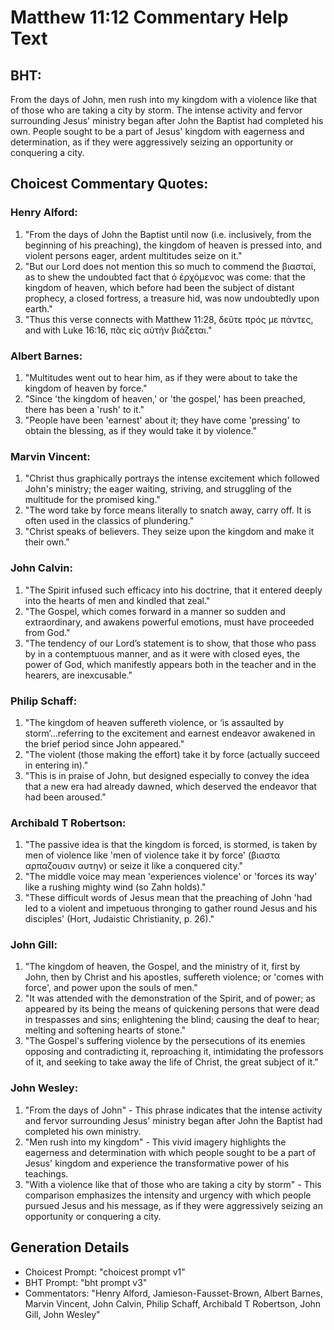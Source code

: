 # Matthew 11:12 Commentary Help Text

## BHT:
From the days of John, men rush into my kingdom with a violence like that of those who are taking a city by storm. The intense activity and fervor surrounding Jesus' ministry began after John the Baptist had completed his own. People sought to be a part of Jesus' kingdom with eagerness and determination, as if they were aggressively seizing an opportunity or conquering a city.

## Choicest Commentary Quotes:
### Henry Alford:
1. "From the days of John the Baptist until now (i.e. inclusively, from the beginning of his preaching), the kingdom of heaven is pressed into, and violent persons eager, ardent multitudes seize on it."
2. "But our Lord does not mention this so much to commend the βιασταί, as to shew the undoubted fact that ὁ ἐρχόμενος was come: that the kingdom of heaven, which before had been the subject of distant prophecy, a closed fortress, a treasure hid, was now undoubtedly upon earth."
3. "Thus this verse connects with Matthew 11:28, δεῦτε πρός με πάντες, and with Luke 16:16, πᾶς εἰς αὐτὴν βιάζεται."

### Albert Barnes:
1. "Multitudes went out to hear him, as if they were about to take the kingdom of heaven by force."
2. "Since 'the kingdom of heaven,' or 'the gospel,' has been preached, there has been a 'rush' to it."
3. "People have been 'earnest' about it; they have come 'pressing' to obtain the blessing, as if they would take it by violence."

### Marvin Vincent:
1. "Christ thus graphically portrays the intense excitement which followed John's ministry; the eager waiting, striving, and struggling of the multitude for the promised king."
2. "The word take by force means literally to snatch away, carry off. It is often used in the classics of plundering."
3. "Christ speaks of believers. They seize upon the kingdom and make it their own."

### John Calvin:
1. "The Spirit infused such efficacy into his doctrine, that it entered deeply into the hearts of men and kindled that zeal."
2. "The Gospel, which comes forward in a manner so sudden and extraordinary, and awakens powerful emotions, must have proceeded from God."
3. "The tendency of our Lord’s statement is to show, that those who pass by in a contemptuous manner, and as it were with closed eyes, the power of God, which manifestly appears both in the teacher and in the hearers, are inexcusable."

### Philip Schaff:
1. "The kingdom of heaven suffereth violence, or ‘is assaulted by storm’...referring to the excitement and earnest endeavor awakened in the brief period since John appeared."
2. "The violent (those making the effort) take it by force (actually succeed in entering in)."
3. "This is in praise of John, but designed especially to convey the idea that a new era had already dawned, which deserved the endeavor that had been aroused."

### Archibald T Robertson:
1. "The passive idea is that the kingdom is forced, is stormed, is taken by men of violence like 'men of violence take it by force' (βιαστα αρπαζουσιν αυτην) or seize it like a conquered city."
2. "The middle voice may mean 'experiences violence' or 'forces its way' like a rushing mighty wind (so Zahn holds)."
3. "These difficult words of Jesus mean that the preaching of John 'had led to a violent and impetuous thronging to gather round Jesus and his disciples' (Hort, Judaistic Christianity, p. 26)."

### John Gill:
1. "The kingdom of heaven, the Gospel, and the ministry of it, first by John, then by Christ and his apostles, suffereth violence; or 'comes with force', and power upon the souls of men."
2. "It was attended with the demonstration of the Spirit, and of power; as appeared by its being the means of quickening persons that were dead in trespasses and sins; enlightening the blind; causing the deaf to hear; melting and softening hearts of stone."
3. "The Gospel's suffering violence by the persecutions of its enemies opposing and contradicting it, reproaching it, intimidating the professors of it, and seeking to take away the life of Christ, the great subject of it."

### John Wesley:
1. "From the days of John" - This phrase indicates that the intense activity and fervor surrounding Jesus' ministry began after John the Baptist had completed his own ministry.
2. "Men rush into my kingdom" - This vivid imagery highlights the eagerness and determination with which people sought to be a part of Jesus' kingdom and experience the transformative power of his teachings.
3. "With a violence like that of those who are taking a city by storm" - This comparison emphasizes the intensity and urgency with which people pursued Jesus and his message, as if they were aggressively seizing an opportunity or conquering a city.


## Generation Details
- Choicest Prompt: "choicest prompt v1"
- BHT Prompt: "bht prompt v3"
- Commentators: "Henry Alford, Jamieson-Fausset-Brown, Albert Barnes, Marvin Vincent, John Calvin, Philip Schaff, Archibald T Robertson, John Gill, John Wesley"
